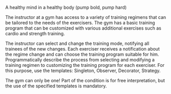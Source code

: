 A healthy mind in a healthy body (pump bold, pump hard)

The instructor at a gym has access to a variety of training regimens that can be tailored to the needs of the exercisers. The gym has a basic training program that can be customized with various additional exercises such as cardio and strength training.

The instructor can select and change the training mode, notifying all trainees of the new changes. Each exerciser receives a notification about the regime change and can choose the training program suitable for him.
Programmatically describe the process from selecting and modifying a training regimen to customizing the training program for each exerciser. For this purpose, use the templates: Singleton, Observer, Decorator, Strategy.

The gym can only be one!
Part of the condition is for free interpretation, but the use of the specified templates is mandatory.
